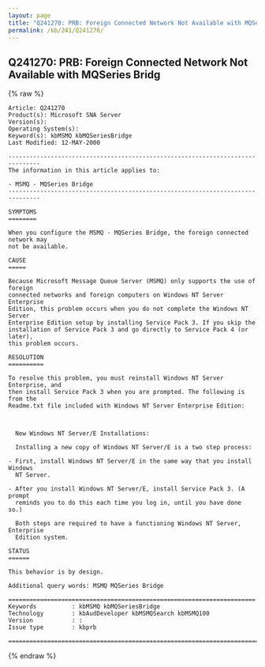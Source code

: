 ```yaml
---
layout: page
title: "Q241270: PRB: Foreign Connected Network Not Available with MQSeries Bridg"
permalink: /kb/241/Q241270/
---
```


## Q241270: PRB: Foreign Connected Network Not Available with MQSeries Bridg

{% raw %}

	Article: Q241270
	Product(s): Microsoft SNA Server
	Version(s): 
	Operating System(s): 
	Keyword(s): kbMSMQ kbMQSeriesBridge
	Last Modified: 12-MAY-2000
	
	-------------------------------------------------------------------------------
	The information in this article applies to:
	
	- MSMQ - MQSeries Bridge 
	-------------------------------------------------------------------------------
	
	SYMPTOMS
	========
	
	When you configure the MSMQ - MQSeries Bridge, the foreign connected network may
	not be available.
	
	CAUSE
	=====
	
	Because Microsoft Message Queue Server (MSMQ) only supports the use of foreign
	connected networks and foreign computers on Windows NT Server Enterprise
	Edition, this problem occurs when you do not complete the Windows NT Server
	Enterprise Edition setup by installing Service Pack 3. If you skip the
	installation of Service Pack 3 and go directly to Service Pack 4 (or later),
	this problem occurs.
	
	RESOLUTION
	==========
	
	To resolve this problem, you must reinstall Windows NT Server Enterprise, and
	then install Service Pack 3 when you are prompted. The following is from the
	Readme.txt file included with Windows NT Server Enterprise Edition:
	
	  
	
	  New Windows NT Server/E Installations:
	
	  Installing a new copy of Windows NT Server/E is a two step process:
	
	- First, install Windows NT Server/E in the same way that you install Windows
	  NT Server.
	
	- After you install Windows NT Server/E, install Service Pack 3. (A prompt
	  reminds you to do this each time you log in, until you have done so.)
	
	  Both steps are required to have a functioning Windows NT Server, Enterprise
	  Edition system.
	
	STATUS
	======
	
	This behavior is by design.
	
	Additional query words: MSMQ MQSeries Bridge
	
	======================================================================
	Keywords          : kbMSMQ kbMQSeriesBridge 
	Technology        : kbAudDeveloper kbMSMQSearch kbMSMQ100
	Version           : :
	Issue type        : kbprb
	
	=============================================================================
	

{% endraw %}
